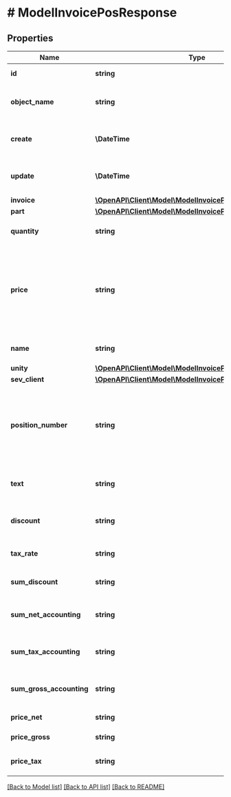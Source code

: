 # # ModelInvoicePosResponse

## Properties

Name | Type | Description | Notes
------------ | ------------- | ------------- | -------------
**id** | **string** | The invoice position id | [optional] [readonly]
**object_name** | **string** | The invoice position object name | [optional] [readonly]
**create** | **\DateTime** | Date of invoice position creation | [optional] [readonly]
**update** | **\DateTime** | Date of last invoice position update | [optional] [readonly]
**invoice** | [**\OpenAPI\Client\Model\ModelInvoicePosResponseInvoice**](ModelInvoicePosResponseInvoice.md) |  | [optional]
**part** | [**\OpenAPI\Client\Model\ModelInvoicePosResponsePart**](ModelInvoicePosResponsePart.md) |  | [optional]
**quantity** | **string** | Quantity of the article/part | [optional] [readonly]
**price** | **string** | Price of the article/part. Is either gross or net, depending on the sevDesk account setting. | [optional] [readonly]
**name** | **string** | Name of the article/part. | [optional] [readonly]
**unity** | [**\OpenAPI\Client\Model\ModelInvoicePosResponseUnity**](ModelInvoicePosResponseUnity.md) |  | [optional]
**sev_client** | [**\OpenAPI\Client\Model\ModelInvoicePosResponseSevClient**](ModelInvoicePosResponseSevClient.md) |  | [optional]
**position_number** | **string** | Position number of your position. Can be used to order multiple positions. | [optional] [readonly]
**text** | **string** | A text describing your position. | [optional] [readonly]
**discount** | **string** | An optional discount of the position. | [optional] [readonly]
**tax_rate** | **string** | Tax rate of the position. | [optional] [readonly]
**sum_discount** | **string** | Discount sum of the position | [optional] [readonly]
**sum_net_accounting** | **string** | Net accounting sum of the position | [optional] [readonly]
**sum_tax_accounting** | **string** | Tax accounting sum of the position | [optional] [readonly]
**sum_gross_accounting** | **string** | Gross accounting sum of the position | [optional] [readonly]
**price_net** | **string** | Net price of the part | [optional] [readonly]
**price_gross** | **string** | Gross price of the part | [optional] [readonly]
**price_tax** | **string** | Tax on the price of the part | [optional] [readonly]

[[Back to Model list]](../../README.md#models) [[Back to API list]](../../README.md#endpoints) [[Back to README]](../../README.md)
